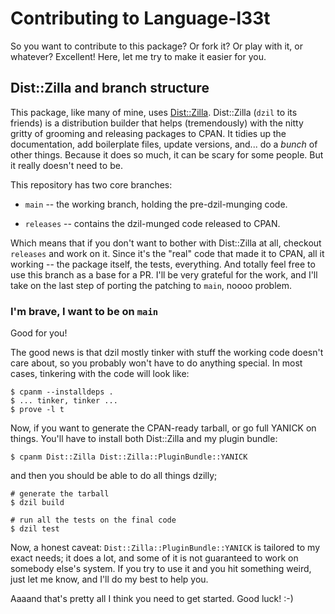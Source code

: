 
# Contributing to Language-l33t

So you want to contribute to this package? Or fork it? Or play with it, or
whatever? Excellent! Here, let me try to make it easier for you.

## Dist::Zilla and branch structure

This package, like many of mine, uses [Dist::Zilla](https://metacpan.org/dist/Dist-Zilla).
Dist::Zilla (`dzil` to its friends) is a distribution builder 
that helps (tremendously) with the nitty gritty of grooming 
and releasing packages to CPAN. It tidies up the
documentation, add boilerplate files, update versions,
and... do a *bunch* of other things. Because it does so
much, it can be scary for some people. But it really doesn't need
to be. 

This repository has two core branches:

* `main` -- the working branch, holding the pre-dzil-munging code. 

* `releases` -- contains the dzil-munged code released to
CPAN.

Which means that if you don't want to bother with
Dist::Zilla at all, checkout `releases` and work on it.
Since it's the "real" code that made it to CPAN, all it
working -- the package itself, the tests, everything. And
totally feel free to use this branch as a base for a PR.
I'll be very grateful for the work, and I'll take on the last
step of porting the patching to `main`, noooo problem.

### I'm brave, I want to be on `main`

Good for you! 

The good news is that dzil mostly tinker with stuff the 
working code doesn't care about, so you probably won't have
to do anything special. In most cases, tinkering with the
code will look like:

    $ cpanm --installdeps . 
    $ ... tinker, tinker ...
    $ prove -l t 

Now, if you want to generate the CPAN-ready tarball, or go
full YANICK on things. You'll have to install both
Dist::Zilla and my plugin bundle:

    $ cpanm Dist::Zilla Dist::Zilla::PluginBundle::YANICK

and then you should be able to do all things dzilly;

    # generate the tarball 
    $ dzil build 

    # run all the tests on the final code 
    $ dzil test 

Now, a honest caveat: `Dist::Zilla::PluginBundle::YANICK` is
tailored to my exact needs; it does a lot, and some of it
is not guaranteed to work on somebody else's system. If you
try to use it and you hit something weird, just let me know,
and I'll do my best to help you.

Aaaand that's pretty all I think you need to get started. Good luck! :-)
